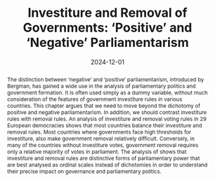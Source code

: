 ---
abstract: >-
  The distinction between ‘negative’ and ‘positive’ parliamentarism, introduced by Bergman, has gained a wide use in the analysis of parliamentary politics and government formation. It is often used simply as a dummy variable, without much consideration of the features of government investiture rules in various countries. This chapter argues that we need to move beyond the dichotomy of positive and negative parliamentarism. In addition, we should contrast investiture rules with removal rules. An analysis of investiture and removal voting rules in 29 European democracies shows that most countries balance their investiture and removal rules. Most countries where governments face high thresholds for investiture, also make government removal relatively difficult. Conversely, in many of the countries without investiture votes, government removal requires only a relative majority of votes in parliament. The analysis of shows that investiture and removal rules are distinctive forms of parliamentary power that are best analysed as ordinal scales instead of dichotomies in order to understand their precise impact on governance and parliamentary politics.
authors:
  - admin
date: '2024-12-01'
math: false
publication: 'In: Dumont, P., Grofman, B., Bergman, T. & Louwerse, T. (Eds.) *New Developments in the Study of Coalition Governments*, Springer, Cham, pp. 17-37'
title: 'Investiture and Removal of Governments: ‘Positive’ and ‘Negative’ Parliamentarism'
doi: 10.1007/978-3-031-69347-2_2
selected: true
projects: []
publication_types:
  - '6'
links:
  - name: Google Books
    url: 'https://books.google.nl/books?id=E28lEQAAQBAJ&lpg=PA1&ots=bGaWv_yaiJ&lr&hl=nl&pg=PP1#v=onepage&q&f=false'
  - name: Publisher's website
    url: 'https://global.oup.com/academic/product/the-oxford-handbook-of-dutch-politics-9780198875499?q=the%20oxford%20handbook%20of%20dutch%20politics&cc=nl&lang=en'
image:
  placement: 1
  width: 50
  caption: "Cover"
  focal_point: "Right"
  preview_only: false
---